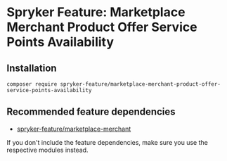 # Spryker Feature: Marketplace Merchant Product Offer Service Points Availability



## Installation

```
composer require spryker-feature/marketplace-merchant-product-offer-service-points-availability
```

## Recommended feature dependencies
- [spryker-feature/marketplace-merchant](https://github.com/spryker-feature/marketplace-merchant)

If you don't include the feature dependencies, make sure you use the respective modules instead.
